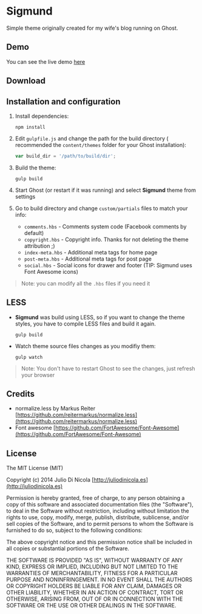 # Sigmund

Simple theme originally created for my wife's blog running on Ghost.

## Demo

You can see the live demo [here](http://anacristinaruiz.com)

## Download

## Installation and configuration

1. Install dependencies:
    ````
    npm install
    ````

2. Edit `gulpfile.js` and change the path for the build directory ( recommended the `content/themes` folder for your Ghost installation):
    ```` javascript
    var build_dir = '/path/to/build/dir';
    ````

3. Build the theme:
    ````
    gulp build
    ````

4. Start Ghost (or restart if it was running) and select **Sigmund** theme from settings

5. Go to build directory and change `custom/partials` files to match your info:
    * `comments.hbs` - Comments system code (Facebook comments by default)
    * `copyright.hbs` - Copyright info. Thanks for not deleting the theme attribution ;)
    * `index-meta.hbs` - Additional meta tags for home page
    * `post-meta.hbs` - Additional meta tags for post page
    * `social.hbs` - Social icons for drawer and footer (TIP: Sigmund uses Font Awesome icons)

> Note: you can modify all the `.hbs` files if you need it

## LESS

* **Sigmund** was build using LESS, so if you want to change the theme styles, you have to compile LESS files and build it again.
    ````
    gulp build
    ````

* Watch theme source files changes as you modifiy them:
    ````
    gulp watch
    ````

> Note: You don't have to restart Ghost to see the changes, just refresh your browser

## Credits

* normalize.less by Markus Reiter [https://github.com/reitermarkus/normalize.less](https://github.com/reitermarkus/normalize.less)
* Font awesome [https://github.com/FortAwesome/Font-Awesome](https://github.com/FortAwesome/Font-Awesome)

## License

The MIT License (MIT)

Copyright (c) 2014 Julio Di Nicola [http://juliodinicola.es](http://juliodinicola.es)

Permission is hereby granted, free of charge, to any person obtaining a copy
of this software and associated documentation files (the "Software"), to deal
in the Software without restriction, including without limitation the rights
to use, copy, modify, merge, publish, distribute, sublicense, and/or sell
copies of the Software, and to permit persons to whom the Software is
furnished to do so, subject to the following conditions:

The above copyright notice and this permission notice shall be included in
all copies or substantial portions of the Software.

THE SOFTWARE IS PROVIDED "AS IS", WITHOUT WARRANTY OF ANY KIND, EXPRESS OR
IMPLIED, INCLUDING BUT NOT LIMITED TO THE WARRANTIES OF MERCHANTABILITY,
FITNESS FOR A PARTICULAR PURPOSE AND NONINFRINGEMENT. IN NO EVENT SHALL THE
AUTHORS OR COPYRIGHT HOLDERS BE LIABLE FOR ANY CLAIM, DAMAGES OR OTHER
LIABILITY, WHETHER IN AN ACTION OF CONTRACT, TORT OR OTHERWISE, ARISING FROM,
OUT OF OR IN CONNECTION WITH THE SOFTWARE OR THE USE OR OTHER DEALINGS IN
THE SOFTWARE.
